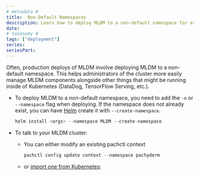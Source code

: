 ```yaml
---
# metadata # 
title:  Non-Default Namespaces
description: Learn how to deploy MLDM to a non-default namespace for easier admin management.
date: 
# taxonomy #
tags: ["deployment"]
series:
seriesPart:
--- 
```


Often, production deploys of MLDM involve deploying MLDM to a non-default namespace. This helps administrators of the cluster more easily manage MLDM components alongside other things that might be running inside of Kubernetes (DataDog, TensorFlow Serving, etc.).

* To deploy MLDM to a non-default namespace, 
you need to add the `-n` or `--namespace` flag when deploying. 
    If the namespace does not already exist, 
    you can have [Helm](../helm-install/) create it with `--create-namespace`.


    ```s
    helm install <args> --namespace MLDM --create-namespace
    ```

* To talk to your MLDM cluster:

    - You can either modify an existing pachctl context
        ```s
        pachctl config update context --namespace pachyderm
        ```

    - or [import one from Kubernetes](../import-kubernetes-context/):
